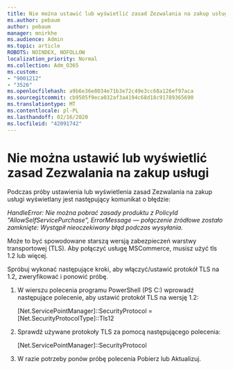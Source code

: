 ```yaml
---
title: Nie można ustawić lub wyświetlić zasad Zezwalania na zakup usługi
ms.author: pebaum
author: pebaum
manager: mnirkhe
ms.audience: Admin
ms.topic: article
ROBOTS: NOINDEX, NOFOLLOW
localization_priority: Normal
ms.collection: Adm_O365
ms.custom:
- "9001212"
- "3526"
ms.openlocfilehash: a9b6e36e8034e71b3e72c49e3cc68a126ef97aca
ms.sourcegitcommit: cb9505f9eca032af3a4194c68d18c91789365690
ms.translationtype: MT
ms.contentlocale: pl-PL
ms.lasthandoff: 02/16/2020
ms.locfileid: "42091742"
---
```

# <a name="unable-to-set-or-view-the-allowselfservicepurchase-policy"></a>Nie można ustawić lub wyświetlić zasad Zezwalania na zakup usługi

Podczas próby ustawienia lub wyświetlenia zasad Zezwalania na zakup usługi wyświetlany jest następujący komunikat o błędzie:

*HandleError: Nie można pobrać zasady produktu z PolicyId "AllowSelfServicePurchase", ErrorMessage — połączenie źródłowe zostało zamknięte: Wystąpił nieoczekiwany błąd podczas wysyłania.*

Może to być spowodowane starszą wersją zabezpieczeń warstwy transportowej (TLS). Aby połączyć usługę MSCommerce, musisz użyć tls 1.2 lub więcej.  

Spróbuj wykonać następujące kroki, aby włączyć/ustawić protokół TLS na 1.2, zweryfikować i ponowić próbę.
 1. W wierszu polecenia programu PowerShell (PS C:\) wprowadź następujące polecenie, aby ustawić protokół TLS na wersję 1.2:

    \[Net.ServicePointManager]::SecurityProtocol = \[Net.SecurityProtocolType]::Tls12

2. Sprawdź używane protokoły TLS za pomocą następującego polecenia:

    \[Net.ServicePointManager]::SecurityProtocol 

3. W razie potrzeby ponów próbę polecenia Pobierz lub Aktualizuj.

